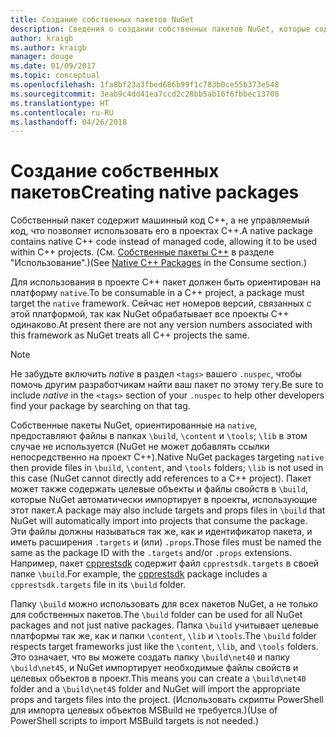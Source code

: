 ```yaml
---
title: Создание собственных пакетов NuGet
description: Сведения о создании собственных пакетов NuGet, которые содержат код C++ вместо управляемого кода, для использования в проектах C++.
author: kraigb
ms.author: kraigb
manager: douge
ms.date: 01/09/2017
ms.topic: conceptual
ms.openlocfilehash: 1fa8bf23a3fbed686b99f1c783b0ce55b373e548
ms.sourcegitcommit: 3eab9c4dd41ea7ccd2c28bb5ab16f6fbbec13708
ms.translationtype: HT
ms.contentlocale: ru-RU
ms.lasthandoff: 04/26/2018
---
```

# <a name="creating-native-packages"></a><span data-ttu-id="32089-103">Создание собственных пакетов</span><span class="sxs-lookup"><span data-stu-id="32089-103">Creating native packages</span></span>

<span data-ttu-id="32089-104">Собственный пакет содержит машинный код C++, а не управляемый код, что позволяет использовать его в проектах C++.</span><span class="sxs-lookup"><span data-stu-id="32089-104">A native package contains native C++ code instead of managed code, allowing it to be used within C++ projects.</span></span> <span data-ttu-id="32089-105">(См. [Собственные пакеты C++](../consume-packages/finding-and-choosing-packages.md#native-c-packages) в разделе "Использование".)</span><span class="sxs-lookup"><span data-stu-id="32089-105">(See [Native C++ Packages](../consume-packages/finding-and-choosing-packages.md#native-c-packages) in the Consume section.)</span></span>

<span data-ttu-id="32089-106">Для использования в проекте C++ пакет должен быть ориентирован на платформу `native`.</span><span class="sxs-lookup"><span data-stu-id="32089-106">To be consumable in a C++ project, a package must target the `native` framework.</span></span> <span data-ttu-id="32089-107">Сейчас нет номеров версий, связанных с этой платформой, так как NuGet обрабатывает все проекты C++ одинаково.</span><span class="sxs-lookup"><span data-stu-id="32089-107">At present there are not any version numbers associated with this framework as NuGet treats all C++ projects the same.</span></span>

> [!Note]
> <span data-ttu-id="32089-108">Не забудьте включить *native* в раздел `<tags>` вашего `.nuspec`, чтобы помочь другим разработчикам найти ваш пакет по этому тегу.</span><span class="sxs-lookup"><span data-stu-id="32089-108">Be sure to include *native* in the `<tags>` section of your `.nuspec` to help other developers find your package by searching on that tag.</span></span>

<span data-ttu-id="32089-109">Собственные пакеты NuGet, ориентированные на `native`, предоставляют файлы в папках `\build`, `\content` и `\tools`; `\lib` в этом случае не используется (NuGet не может добавлять ссылки непосредственно на проект C++).</span><span class="sxs-lookup"><span data-stu-id="32089-109">Native NuGet packages targeting `native` then provide files in `\build`, `\content`, and `\tools` folders; `\lib` is not used in this case (NuGet cannot directly add references to a C++ project).</span></span> <span data-ttu-id="32089-110">Пакет может также содержать целевые объекты и файлы свойств в `\build`, которые NuGet автоматически импортирует в проекты, использующие этот пакет.</span><span class="sxs-lookup"><span data-stu-id="32089-110">A package may also include targets and props files in `\build` that NuGet will automatically import into projects that consume the package.</span></span> <span data-ttu-id="32089-111">Эти файлы должны называться так же, как и идентификатор пакета, и иметь расширения `.targets` и (или) `.props`.</span><span class="sxs-lookup"><span data-stu-id="32089-111">Those files must be named the same as the package ID with the `.targets` and/or `.props` extensions.</span></span> <span data-ttu-id="32089-112">Например, пакет [cpprestsdk](https://nuget.org/packages/cpprestsdk/) содержит файл `cpprestsdk.targets` в своей папке `\build`.</span><span class="sxs-lookup"><span data-stu-id="32089-112">For example, the [cpprestsdk](https://nuget.org/packages/cpprestsdk/) package includes a `cpprestsdk.targets` file in its `\build` folder.</span></span>

<span data-ttu-id="32089-113">Папку `\build` можно использовать для всех пакетов NuGet, а не только для собственных пакетов.</span><span class="sxs-lookup"><span data-stu-id="32089-113">The `\build` folder can be used for all NuGet packages and not just native packages.</span></span> <span data-ttu-id="32089-114">Папка `\build` учитывает целевые платформы так же, как и папки `\content`, `\lib` и `\tools`.</span><span class="sxs-lookup"><span data-stu-id="32089-114">The `\build` folder respects target frameworks just like the `\content`, `\lib`, and `\tools` folders.</span></span> <span data-ttu-id="32089-115">Это означает, что вы можете создать папку `\build\net40` и папку `\build\net45`, и NuGet импортирует необходимые файлы свойств и целевых объектов в проект.</span><span class="sxs-lookup"><span data-stu-id="32089-115">This means you can create a `\build\net40` folder and a `\build\net45` folder and NuGet will import the appropriate props and targets files into the project.</span></span> <span data-ttu-id="32089-116">(Использовать скрипты PowerShell для импорта целевых объектов MSBuild не требуется.)</span><span class="sxs-lookup"><span data-stu-id="32089-116">(Use of PowerShell scripts to import MSBuild targets is not needed.)</span></span>
